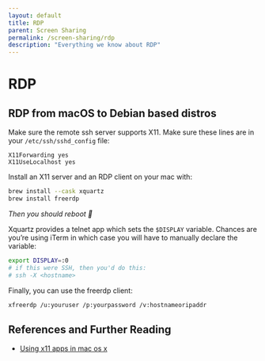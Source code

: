 ```yaml
---
layout: default
title: RDP
parent: Screen Sharing
permalink: /screen-sharing/rdp
description: "Everything we know about RDP"
---
```


# RDP

## RDP from macOS to Debian based distros

Make sure the remote ssh server supports X11. Make sure these lines are in your `/etc/ssh/sshd_config` file:

```sshconfig
X11Forwarding yes
X11UseLocalhost yes
```

Install an X11 server and an RDP client on your mac with:

```bash
brew install --cask xquartz
brew install freerdp
```

*Then you should reboot 🤷*

Xquartz provides a telnet app which sets the `$DISPLAY` variable. Chances are you’re using iTerm in which case you will have to manually declare the variable:

```bash
export DISPLAY=:0
# if this were SSH, then you'd do this:
# ssh -X <hostname>
```

Finally, you can use the freerdp client:

```bash
xfreerdp /u:youruser /p:yourpassword /v:hostnameoripaddr
```

## References and Further Reading

- [Using x11 apps in mac os x](https://medium.com/@toja/using-x11-apps-in-mac-os-x-c74b304fd128)
